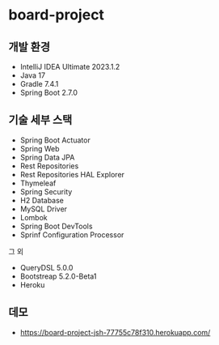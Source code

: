 # board-project

## 개발 환경
* IntelliJ IDEA Ultimate 2023.1.2
* Java 17
* Gradle 7.4.1
* Spring Boot 2.7.0

## 기술 세부 스택
* Spring Boot Actuator
* Spring Web
* Spring Data JPA
* Rest Repositories
* Rest Repositories HAL Explorer
* Thymeleaf
* Spring Security
* H2 Database
* MySQL Driver
* Lombok
* Spring Boot DevTools
* Sprinf Configuration Processor
 
그 외
* QueryDSL 5.0.0
* Bootstreap 5.2.0-Beta1
* Heroku

## 데모
* https://board-project-jsh-77755c78f310.herokuapp.com/
